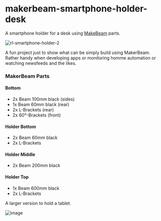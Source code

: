 # makerbeam-smartphone-holder-desk
A smartphone holder for a desk using [MakeBeam](https://www.makerbeam.com/) parts.

![rl-smartphone-holder-2](https://user-images.githubusercontent.com/47274144/61691619-3ae89c80-ad2c-11e9-9ac8-0895bc856206.png)

A fun project just to show what can be simply build using MakerBeam.
Rather handy when developing apps or monitoring homme automation or watching newsfeeds and the likes.

### MakerBeam Parts
#### Bottom
* 2x Beam 100mm black (sides)
* 1x Beam 60mm black (rear)
* 2x L-Brackets (rear)
* 2x 60°-Brackets (front)

#### Holder Bottom
* 2x Beam 60mm black
* 2x L-Brackets

#### Holder Middle
* 2x Beam 200mm black

#### Holder Top
* 1x Beam 600mm black
* 2x L-Brackets

A larger version to hold a tablet.

![image](https://github.com/user-attachments/assets/c8d37a65-1d65-4aea-8226-4e6759ce4a22)

